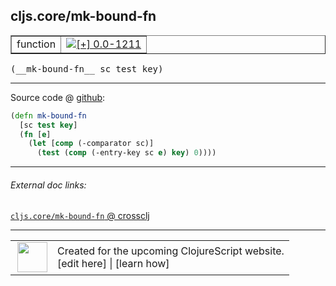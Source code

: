 ## cljs.core/mk-bound-fn



 <table border="1">
<tr>
<td>function</td>
<td><a href="https://github.com/cljsinfo/cljs-api-docs/tree/0.0-1211"><img valign="middle" alt="[+] 0.0-1211" title="Added in 0.0-1211" src="https://img.shields.io/badge/+-0.0--1211-lightgrey.svg"></a> </td>
</tr>
</table>


 <samp>
(__mk-bound-fn__ sc test key)<br>
</samp>

---







Source code @ [github](https://github.com/clojure/clojurescript/blob/r2301/src/cljs/cljs/core.cljs#L7367-L7371):

```clj
(defn mk-bound-fn
  [sc test key]
  (fn [e]
    (let [comp (-comparator sc)]
      (test (comp (-entry-key sc e) key) 0))))
```

<!--
Repo - tag - source tree - lines:

 <pre>
clojurescript @ r2301
└── src
    └── cljs
        └── cljs
            └── <ins>[core.cljs:7367-7371](https://github.com/clojure/clojurescript/blob/r2301/src/cljs/cljs/core.cljs#L7367-L7371)</ins>
</pre>

-->

---



###### External doc links:

[`cljs.core/mk-bound-fn` @ crossclj](http://crossclj.info/fun/cljs.core.cljs/mk-bound-fn.html)<br>

---

 <table>
<tr><td>
<img valign="middle" align="right" width="48px" src="http://i.imgur.com/Hi20huC.png">
</td><td>
Created for the upcoming ClojureScript website.<br>
[edit here] | [learn how]
</td></tr></table>

[edit here]:https://github.com/cljsinfo/cljs-api-docs/blob/master/cljsdoc/cljs.core/mk-bound-fn.cljsdoc
[learn how]:https://github.com/cljsinfo/cljs-api-docs/wiki/cljsdoc-files

<!--

This information was too distracting to show to readers, but I'll leave it
commented here since it is helpful to:

- pretty-print the data used to generate this document
- and show how to retrieve that data



The API data for this symbol:

```clj
{:ns "cljs.core",
 :name "mk-bound-fn",
 :type "function",
 :signature ["[sc test key]"],
 :source {:code "(defn mk-bound-fn\n  [sc test key]\n  (fn [e]\n    (let [comp (-comparator sc)]\n      (test (comp (-entry-key sc e) key) 0))))",
          :title "Source code",
          :repo "clojurescript",
          :tag "r2301",
          :filename "src/cljs/cljs/core.cljs",
          :lines [7367 7371]},
 :full-name "cljs.core/mk-bound-fn",
 :full-name-encode "cljs.core/mk-bound-fn",
 :history [["+" "0.0-1211"]]}

```

Retrieve the API data for this symbol:

```clj
;; from Clojure REPL
(require '[clojure.edn :as edn])
(-> (slurp "https://raw.githubusercontent.com/cljsinfo/cljs-api-docs/catalog/cljs-api.edn")
    (edn/read-string)
    (get-in [:symbols "cljs.core/mk-bound-fn"]))
```

-->
